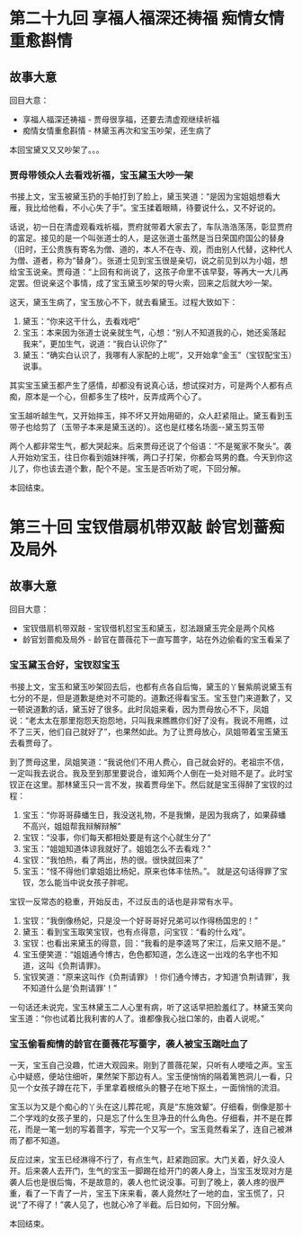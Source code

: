 # 第二十九回 享福人福深还祷福 痴情女情重愈斟情

## 故事大意

回目大意：

* 享福人福深还祷福 - 贾母很享福，还要去清虚观继续祈福
* 痴情女情重愈斟情 - 林黛玉再次和宝玉吵架，还生病了

本回宝黛又又又吵架了。。。

### 贾母带领众人去看戏祈福，宝玉黛玉大吵一架

书接上文，宝玉被黛玉扔的手帕打到了脸上，黛玉笑道：“是因为宝姐姐想看大雁，我比给他看，不小心失了手”。宝玉揉着眼睛，待要说什么，又不好说的。

话说，初一日在清虚观看戏祈福，贾府就带着大家去了，车队浩浩荡荡，彰显贾府的富足。接见的是一个叫张道士的人，是这张道士虽然是当日荣国府国公的替身（旧时，王公贵族有寄名为僧、道的，本人不在寺、观，而由别人代替，这种代人为僧、道者，称为“替身”）。张道士见到宝玉很是亲切，说之前见到以为小姐，想给宝玉说亲。贾母道：“上回有和尚说了，这孩子命里不该早娶，等再大一大儿再定罢。但说亲这个事情，成了宝玉黛玉吵架的导火索，回来之后就大吵一架。

这天，黛玉生病了，宝玉放心不下，就去看黛玉。过程大致如下：

1. 黛玉：“你来这干什么，去看戏吧”
2. 宝玉：本来因为张道士说亲就生气，心想：“别人不知道我的心，她还奚落起我来”，更加生气，说道：“我白认识你了”
3. 黛玉：“确实白认识了，我哪有人家配的上呢”，又开始拿“金玉”（宝钗配宝玉）说事。

其实宝玉黛玉都产生了感情，却都没有说真心话，想试探对方，可是两个人都有点痴，原本是一个心，但都多生了枝叶，反弄成两个心了。

宝玉越听越生气，又开始摔玉，摔不坏又开始用砸的，众人赶紧阻止。黛玉看到玉带子也给剪了（玉带子本来是黛玉送的）。这也是红楼名场面--黛玉剪玉带

两个人都非常生气，都大哭起来。后来贾母还说了个俗语：“不是冤家不聚头”。袭人开始劝宝玉，往日你看到姐妹拌嘴，两口子打架，你都会骂男的蠢。今天到你这儿了，你也该去道个歉，配个不是。宝玉是否听劝了呢，下回分解。

本回结束。


# 第三十回 宝钗借扇机带双敲 龄官划蔷痴及局外

## 故事大意

回目大意：

* 宝钗借扇机带双敲 - 宝钗借机怼宝玉和黛玉，怼法跟黛玉完全是两个风格
* 龄官划蔷痴及局外 - 龄官在蔷薇花下一直写蔷字，站在外边偷看的宝玉看呆了

### 宝玉黛玉合好，宝钗怼宝玉

书接上文，宝玉和黛玉吵架回去后，也都有点各自后悔，黛玉的丫鬟紫鹃说黛玉有七分的不是，但是道歉是绝对不可能的。道歉还得看宝玉。宝玉登门来道歉了，又一顿说道歉的话，黛玉好了很多。此时凤姐来看，因为贾母放心不下，凤姐说：“老太太在那里抱怨天抱怨地，只叫我来瞧瞧你们好了没有。我说不用瞧，过不了三天，他们自己就好了”，也果然如此。为了让贾母放心，凤姐带着宝玉黛玉去看贾母了。

到了贾母这里，凤姐笑道：“我说他们不用人费心，自己就会好的。老祖宗不信，一定叫我去说合。我及至到那里要说合，谁知两个人倒在一处对赔不是了。此时宝钗正在这里。那林黛玉只一言不发，挨着贾母坐下。然后就是宝玉得醉了宝钗的过程：

1. 宝玉：“你哥哥薛蟠生日，我没送礼物，不是我懒，是因为我病了，如果薛蟠不高兴，姐姐帮我辩解辩解”
2. 宝钗：“没事，你们每天都相处要是有这个心就生分了”
1. 宝玉：“姐姐知道体谅我就好了。姐姐怎么不去看戏？”
2. 宝钗：“我怕热，看了两出，热的很。很快就回来了”
1. 宝玉：“怪不得他们拿姐姐比杨妃，原来也体丰怯热。”。 就是这句话得罪了宝钗，怎么能当中说女孩子胖呢。

宝钗一反常态的稳重，开始反击，不过反击的话也是非常有水平。
1. 宝钗：“我倒像杨妃，只是没一个好哥哥好兄弟可以作得杨国忠的！”
2. 黛玉：看到宝玉取笑宝钗，也有点得意，问宝钗：“看的什么戏”。
3. 宝钗：也看出来黛玉的得意，回：“我看的是李逵骂了宋江，后来又赔不是。”
4. 宝玉便笑道：“姐姐通今博古，色色都知道，怎么连这一出戏的名字也不知道，这叫《负荆请罪》。
5. 宝钗笑道：“原来这叫作《负荆请罪》！你们通今博古，才知道‘负荆请罪’，我不知道什么是‘负荆请罪’！”

一句话还未说完，宝玉林黛玉二人心里有病，听了这话早把脸羞红了。林黛玉笑向宝玉道：“你也试着比我利害的人了。谁都像我心拙口笨的，由着人说呢。”


### 宝玉偷看痴情的龄官在蔷薇花写蔷字，袭人被宝玉踹吐血了

一天，宝玉自己没趣，忙进大观园来。刚到了蔷薇花架，只听有人哽噎之声。宝玉心中疑惑，便站住细听，果然架下那边有人。宝玉便悄悄的隔着篱笆洞儿一看，只见一个女孩子蹲在花下，手里拿着根绾头的簪子在地下抠土，一面悄悄的流泪。

宝玉以为又是个痴心的丫头在这儿葬花呢，真是“东施效颦”。仔细看，倒像是那十二个学戏的女孩子里的，只是忘了什么生旦净丑的什么角色。仔细看，并不是在葬花，而是一笔一划的写着蔷字，写完一个又写一个。宝玉竟然看呆了，连自己被淋雨了都不知道。

反应过来，宝玉已经淋得不行了，有点生气，赶紧跑回家。大门关着，好久没人开。后来袭人去开门，生气的宝玉一脚踢在给开门的袭人身上，当宝玉发现对方是袭人后也是很后悔，不是故意的，袭人也忙说没事。可到了晚上，袭人疼的很严重，看了一下青了一片，宝玉下床来看，袭人竟然吐了一地的血，宝玉慌了，只说“了不得了！”袭人见了，也就心冷了半截。后日如何，下回分解。

本回结束。

